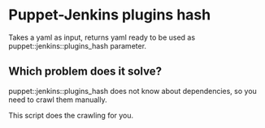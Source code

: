 # Puppet-Jenkins plugins hash

Takes a yaml as input, returns yaml ready to be used as
puppet::jenkins::plugins_hash parameter.

## Which problem does it solve?

puppet::jenkins::plugins_hash does not know about dependencies, so you need to
crawl them manually.

This script does the crawling for you.
